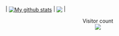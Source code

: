 | <a href="https://github.com/anuraghazra/github-readme-stats"><img align="center" src="https://github-readme-stats.vercel.app/api?username=LouisDo2108&show_icons=true&include_all_commits=true&theme=buefy&hide_border=true" alt="My github stats" /></a> | <a href="https://github.com/anuraghazra/github-readme-stats"><img align="center" src="https://github-readme-stats.vercel.app/api/top-langs/?username=LouisDo2108&layout=compact&theme=buefy&hide_border=true" /></a> |
<!--[My's github stats](https://github-readme-stats.vercel.app/api?username=LouisDo2108&show_icons=true)-->
<p align="center"> 
  Visitor count<br>
  <img src="https://profile-counter.glitch.me/LouisDo2108/count.svg" />
</p>
